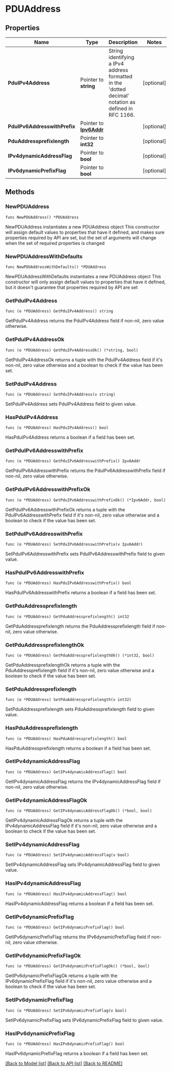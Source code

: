 # PDUAddress

## Properties

Name | Type | Description | Notes
------------ | ------------- | ------------- | -------------
**PduIPv4Address** | Pointer to **string** | String identifying a IPv4 address formatted in the &#39;dotted decimal&#39; notation as defined in RFC 1166.  | [optional] 
**PduIPv6AddresswithPrefix** | Pointer to [**Ipv6Addr**](Ipv6Addr.md) |  | [optional] 
**PduAddressprefixlength** | Pointer to **int32** |  | [optional] 
**IPv4dynamicAddressFlag** | Pointer to **bool** |  | [optional] 
**IPv6dynamicPrefixFlag** | Pointer to **bool** |  | [optional] 

## Methods

### NewPDUAddress

`func NewPDUAddress() *PDUAddress`

NewPDUAddress instantiates a new PDUAddress object
This constructor will assign default values to properties that have it defined,
and makes sure properties required by API are set, but the set of arguments
will change when the set of required properties is changed

### NewPDUAddressWithDefaults

`func NewPDUAddressWithDefaults() *PDUAddress`

NewPDUAddressWithDefaults instantiates a new PDUAddress object
This constructor will only assign default values to properties that have it defined,
but it doesn't guarantee that properties required by API are set

### GetPduIPv4Address

`func (o *PDUAddress) GetPduIPv4Address() string`

GetPduIPv4Address returns the PduIPv4Address field if non-nil, zero value otherwise.

### GetPduIPv4AddressOk

`func (o *PDUAddress) GetPduIPv4AddressOk() (*string, bool)`

GetPduIPv4AddressOk returns a tuple with the PduIPv4Address field if it's non-nil, zero value otherwise
and a boolean to check if the value has been set.

### SetPduIPv4Address

`func (o *PDUAddress) SetPduIPv4Address(v string)`

SetPduIPv4Address sets PduIPv4Address field to given value.

### HasPduIPv4Address

`func (o *PDUAddress) HasPduIPv4Address() bool`

HasPduIPv4Address returns a boolean if a field has been set.

### GetPduIPv6AddresswithPrefix

`func (o *PDUAddress) GetPduIPv6AddresswithPrefix() Ipv6Addr`

GetPduIPv6AddresswithPrefix returns the PduIPv6AddresswithPrefix field if non-nil, zero value otherwise.

### GetPduIPv6AddresswithPrefixOk

`func (o *PDUAddress) GetPduIPv6AddresswithPrefixOk() (*Ipv6Addr, bool)`

GetPduIPv6AddresswithPrefixOk returns a tuple with the PduIPv6AddresswithPrefix field if it's non-nil, zero value otherwise
and a boolean to check if the value has been set.

### SetPduIPv6AddresswithPrefix

`func (o *PDUAddress) SetPduIPv6AddresswithPrefix(v Ipv6Addr)`

SetPduIPv6AddresswithPrefix sets PduIPv6AddresswithPrefix field to given value.

### HasPduIPv6AddresswithPrefix

`func (o *PDUAddress) HasPduIPv6AddresswithPrefix() bool`

HasPduIPv6AddresswithPrefix returns a boolean if a field has been set.

### GetPduAddressprefixlength

`func (o *PDUAddress) GetPduAddressprefixlength() int32`

GetPduAddressprefixlength returns the PduAddressprefixlength field if non-nil, zero value otherwise.

### GetPduAddressprefixlengthOk

`func (o *PDUAddress) GetPduAddressprefixlengthOk() (*int32, bool)`

GetPduAddressprefixlengthOk returns a tuple with the PduAddressprefixlength field if it's non-nil, zero value otherwise
and a boolean to check if the value has been set.

### SetPduAddressprefixlength

`func (o *PDUAddress) SetPduAddressprefixlength(v int32)`

SetPduAddressprefixlength sets PduAddressprefixlength field to given value.

### HasPduAddressprefixlength

`func (o *PDUAddress) HasPduAddressprefixlength() bool`

HasPduAddressprefixlength returns a boolean if a field has been set.

### GetIPv4dynamicAddressFlag

`func (o *PDUAddress) GetIPv4dynamicAddressFlag() bool`

GetIPv4dynamicAddressFlag returns the IPv4dynamicAddressFlag field if non-nil, zero value otherwise.

### GetIPv4dynamicAddressFlagOk

`func (o *PDUAddress) GetIPv4dynamicAddressFlagOk() (*bool, bool)`

GetIPv4dynamicAddressFlagOk returns a tuple with the IPv4dynamicAddressFlag field if it's non-nil, zero value otherwise
and a boolean to check if the value has been set.

### SetIPv4dynamicAddressFlag

`func (o *PDUAddress) SetIPv4dynamicAddressFlag(v bool)`

SetIPv4dynamicAddressFlag sets IPv4dynamicAddressFlag field to given value.

### HasIPv4dynamicAddressFlag

`func (o *PDUAddress) HasIPv4dynamicAddressFlag() bool`

HasIPv4dynamicAddressFlag returns a boolean if a field has been set.

### GetIPv6dynamicPrefixFlag

`func (o *PDUAddress) GetIPv6dynamicPrefixFlag() bool`

GetIPv6dynamicPrefixFlag returns the IPv6dynamicPrefixFlag field if non-nil, zero value otherwise.

### GetIPv6dynamicPrefixFlagOk

`func (o *PDUAddress) GetIPv6dynamicPrefixFlagOk() (*bool, bool)`

GetIPv6dynamicPrefixFlagOk returns a tuple with the IPv6dynamicPrefixFlag field if it's non-nil, zero value otherwise
and a boolean to check if the value has been set.

### SetIPv6dynamicPrefixFlag

`func (o *PDUAddress) SetIPv6dynamicPrefixFlag(v bool)`

SetIPv6dynamicPrefixFlag sets IPv6dynamicPrefixFlag field to given value.

### HasIPv6dynamicPrefixFlag

`func (o *PDUAddress) HasIPv6dynamicPrefixFlag() bool`

HasIPv6dynamicPrefixFlag returns a boolean if a field has been set.


[[Back to Model list]](../README.md#documentation-for-models) [[Back to API list]](../README.md#documentation-for-api-endpoints) [[Back to README]](../README.md)


